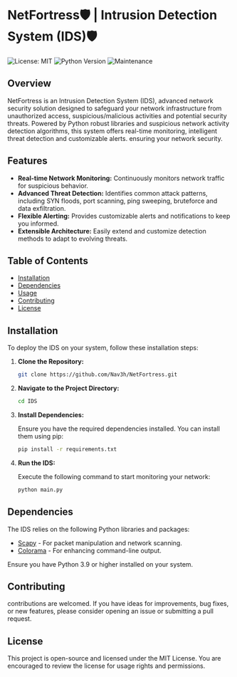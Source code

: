 # NetFortress🛡️ | Intrusion Detection System (IDS)🛡️

![License: MIT](https://img.shields.io/badge/License-MIT-yellow.svg)
![Python Version](https://img.shields.io/badge/python-3.9%2B-blue)
![Maintenance](https://img.shields.io/maintenance/yes/2023)

## Overview

NetFortress is an Intrusion Detection System (IDS), advanced network security solution designed to safeguard your network infrastructure from unauthorized access, suspicious/malicious activities and potential security threats. Powered by Python robust libraries and suspicious network activity detection algorithms, this system offers real-time monitoring, intelligent threat detection and customizable alerts.
ensuring your network security.

## Features

- **Real-time Network Monitoring:** Continuously monitors network traffic for suspicious behavior.
- **Advanced Threat Detection:** Identifies common attack patterns, including SYN floods, port scanning, ping sweeping, bruteforce and data exfiltration.
- **Flexible Alerting:** Provides customizable alerts and notifications to keep you informed.
- **Extensible Architecture:** Easily extend and customize detection methods to adapt to evolving threats.

## Table of Contents

- [Installation](#installation)
- [Dependencies](#dependencies)
- [Usage](#usage)
- [Contributing](#contributing)
- [License](#license)

## Installation

To deploy the IDS on your system, follow these installation steps:

1. **Clone the Repository:**

    ```bash
    git clone https://github.com/Nav3h/NetFortress.git
    ```

2. **Navigate to the Project Directory:**

    ```bash
    cd IDS
    ```

3. **Install Dependencies:**

    Ensure you have the required dependencies installed. You can install them using pip:

    ```bash
    pip install -r requirements.txt
    ```

5. **Run the IDS:**

    Execute the following command to start monitoring your network:

    ```bash
    python main.py
    ```

## Dependencies

The IDS relies on the following Python libraries and packages:

- [Scapy](https://scapy.net/) - For packet manipulation and network scanning.
- [Colorama](https://pypi.org/project/colorama/) - For enhancing command-line output.


Ensure you have Python 3.9 or higher installed on your system.

## Contributing

contributions are welcomed. If you have ideas for improvements, bug fixes, or new features, please consider opening an issue or submitting a pull request. 

## License

This project is open-source and licensed under the MIT License. You are encouraged to review the license for usage rights and permissions.
